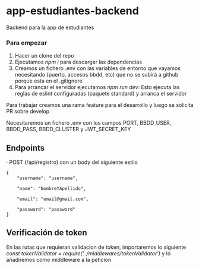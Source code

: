 # app-estudiantes-backend

Backend para la app de estudiantes

### Para empezar

1. Hacer un clone del repo
2. Ejecutamos _npm i_ para descargar las dependencias
3. Creamos un fichero .env con las variables de entorno que vayamos necesitando (puerto, accesos bbdd, etc) que no se subirá a github porque esta en el .gitignore
4. Para arrancar el servidor ejecutamos _npm run dev_: Esto ejecuta las reglas de eslint configuradas (paquete standard) y arranca el servidor

Para trabajar creamos una rama feature para el desarrollo y luego se solicita PR sobre develop

Necesitaremos un fichero .env con los campos PORT, BBDD_USER, BBDD_PASS, BBDD_CLUSTER y JWT_SECRET_KEY

## Endpoints

· POST (/api/registro) con un body del siguiente estilo

    {
        "username": "username",

        "name": "NombreYApellido",

        "email": "email@gmail.com",

        "password": "password"
    }

## Verificación de token

En las rutas que requieran validacion de token, importaremos lo siguiente _const tokenValidator = require('../middlewares/tokenValidator')_ y lo añadiremos como middleware a la peticion
